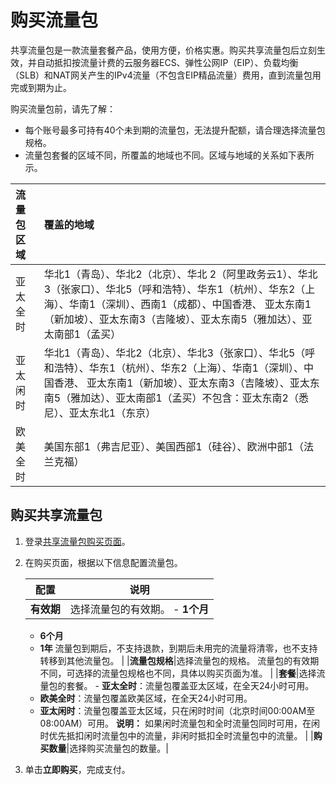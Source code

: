 # 购买流量包

共享流量包是一款流量套餐产品，使用方便，价格实惠。购买共享流量包后立刻生效，并自动抵扣按流量计费的云服务器ECS、弹性公网IP（EIP）、负载均衡（SLB）和NAT网关产生的IPv4流量（不包含EIP精品流量）费用，直到流量包用完或到期为止。

购买流量包前，请先了解：

-   每个账号最多可持有40个未到期的流量包，无法提升配额，请合理选择流量包规格。
-   流量包套餐的区域不同，所覆盖的地域也不同。区域与地域的关系如下表所示。

|流量包区域|覆盖的地域|
|:----|:----|
|亚太全时|华北1（青岛）、华北2（北京）、华北 2（阿里政务云1）、华北3（张家口）、华北5（呼和浩特）、华东1（杭州）、华东2（上海）、华南1（深圳）、西南1（成都）、中国香港、 亚太东南1（新加坡）、亚太东南3（吉隆坡）、亚太东南5（雅加达）、亚太南部1（孟买）|
|亚太闲时|华北1（青岛）、华北2（北京）、华北3（张家口）、华北5（呼和浩特）、华东1（杭州）、华东2（上海）、华南1（深圳）、中国香港、 亚太东南1（新加坡）、亚太东南3（吉隆坡）、亚太东南5（雅加达）、亚太南部1（孟买）不包含：亚太东南2（悉尼）、亚太东北1（东京） |
|欧美全时|美国东部1（弗吉尼亚）、美国西部1（硅谷）、欧洲中部1（法兰克福）|

## 购买共享流量包

1.  登录[共享流量包购买页面](https://common-buy.aliyun.com/?spm=0.0.0.0.86FjwI&commodityCode=flowbag#/buy)。

2.  在购买页面，根据以下信息配置流量包。

    |配置|说明|
    |--|--|
    |**有效期**|选择流量包的有效期。     -   **1个月**
    -   **6个月**
    -   **1年**
流量包到期后，不支持退款，到期后未用完的流量将清零，也不支持转移到其他流量包。 |
    |**流量包规格**|选择流量包的规格。 流量包的有效期不同，可选择的流量包规格也不同，具体以购买页面为准。 |
    |**套餐**|选择流量包的套餐。     -   **亚太全时**：流量包覆盖亚太区域，在全天24小时可用。
    -   **欧美全时**：流量包覆盖欧美区域，在全天24小时可用。
    -   **亚太闲时**：流量包覆盖亚太区域，只在闲时时间（北京时间00:00AM至08:00AM）可用。
**说明：** 如果闲时流量包和全时流量包同时可用，在闲时优先抵扣闲时流量包中的流量，非闲时抵扣全时流量包中的流量。 |
    |**购买数量**|选择购买流量包的数量。|

3.  单击**立即购买**，完成支付。


